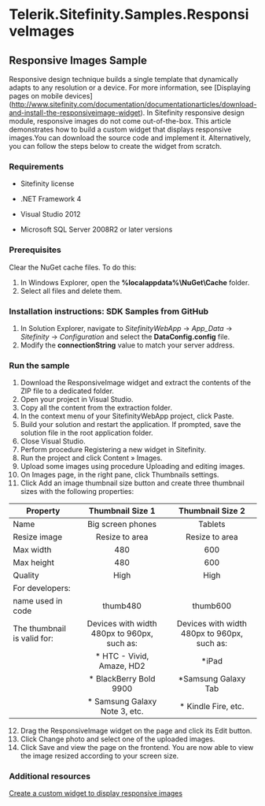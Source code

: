 Telerik.Sitefinity.Samples.ResponsiveImages
===========================================

## Responsive Images Sample

Responsive design technique builds a single template that dynamically adapts to any resolution or a device. For more information, see [Displaying pages on mobile devices] (http://www.sitefinity.com/documentation/documentationarticles/download-and-install-the-responsiveimage-widget). In Sitefinity responsive design module, responsive images do not come out-of-the-box. This article demonstrates how to build a custom widget that displays responsive images.You can download the source code and implement it. Alternatively, you can follow the steps below to create the widget from scratch. 

### Requirements

* Sitefinity license

* .NET Framework 4

* Visual Studio 2012

* Microsoft SQL Server 2008R2 or later versions

### Prerequisites

Clear the NuGet cache files. To do this:

1. In Windows Explorer, open the **%localappdata%\NuGet\Cache** folder.
2. Select all files and delete them.


### Installation instructions: SDK Samples from GitHub


1. In Solution Explorer, navigate to _SitefinityWebApp_ -> *App_Data* -> _Sitefinity_ -> _Configuration_ and select the **DataConfig.config** file. 
2. Modify the **connectionString** value to match your server address.
 

### Run the sample

1. Download the ResponsiveImage widget and extract the contents of the ZIP file to a dedicated folder.
2. Open your project in Visual Studio.
3. Copy all the content from the extraction folder.
4. In the context menu of your SitefinityWebApp project, click Paste.
5. Build your solution and restart the application.
   If prompted, save the solution file in the root application folder.
6. Close Visual Studio.
7. Perform procedure Registering a new widget in Sitefinity.
8. Run the project and click Content » Images.
9. Upload some images using procedure Uploading and editing images.
10. On Images page, in the right pane, click Thumbnails settings.
11. Click Add an image thumbnail size button and create three thumbnail sizes with the following properties:


| Property                   | Thumbnail Size 1                           | Thumbnail Size 2                           |
| ---------------------------|:------------------------------------------:|:------------------------------------------:|
| Name                       | Big screen phones                          | Tablets                                    |
| Resize image               | Resize to area                             |   Resize to area                           |
| Max width                  | 480                                        |    600                                     |
| Max height                 | 480                                        |    600                                     |
| Quality                    | High                                       |    High                                    |
| For developers: 
name used in code            | thumb480                                   |    thumb600                                |
| The thumbnail is valid for:| Devices with width 480px to 960px, such as:|    Devices with width 480px to 960px, such as:|
|                            | * HTC - Vivid, Amaze, HD2                  |  *iPad                                     |
|                            | * BlackBerry Bold 9900                     |  *Samsung Galaxy Tab                       |
|                            | * Samsung Galaxy Note 3, etc.              |  * Kindle Fire, etc.                       |

12. Drag the ResponsiveImage widget on the page and click its Edit button.
13. Click Change photo and select one of the uploaded images.
14. Click Save and view the page on the frontend.
You are now able to view the image resized according to your screen size.

### Additional resources

[Create a custom widget to display responsive images](http://www.sitefinity.com/documentation/documentationarticles/create-a-custom-widget-to-display-responsive-images)

